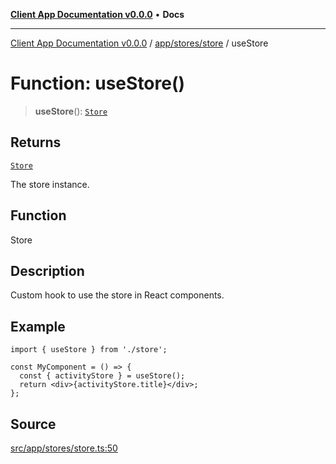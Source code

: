 [**Client App Documentation v0.0.0**](../../../../README.md) • **Docs**

***

[Client App Documentation v0.0.0](../../../../README.md) / [app/stores/store](../README.md) / useStore

# Function: useStore()

> **useStore**(): [`Store`](../interfaces/Store.md)

## Returns

[`Store`](../interfaces/Store.md)

The store instance.

## Function

Store

## Description

Custom hook to use the store in React components.

## Example

```tsx
import { useStore } from './store';

const MyComponent = () => {
  const { activityStore } = useStore();
  return <div>{activityStore.title}</div>;
};
```

## Source

[src/app/stores/store.ts:50](https://github.com/jimmykurian/Reactivities/blob/ba6e2055fb5b7d40a894c3926f258ae743b4a280/client-app/src/app/stores/store.ts#L50)
